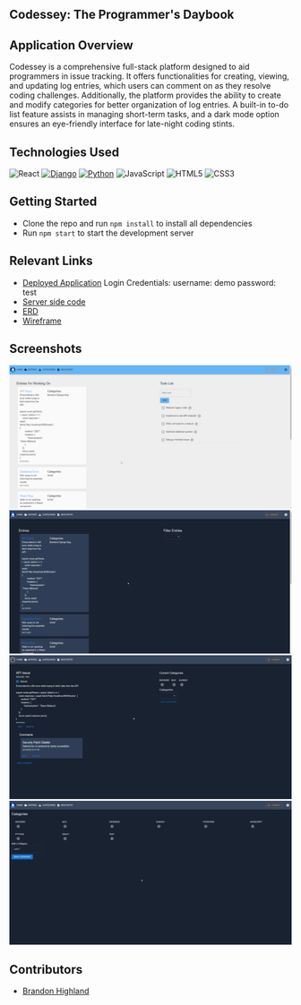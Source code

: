 ## Codessey: The Programmer's Daybook

## Application Overview
Codessey is a comprehensive full-stack platform designed to aid programmers in issue tracking. It offers functionalities for creating, viewing, and updating log entries, which users can comment on as they resolve coding challenges. Additionally, the platform provides the ability to create and modify categories for better organization of log entries. A built-in to-do list feature assists in managing short-term tasks, and a dark mode option ensures an eye-friendly interface for late-night coding stints.

## Technologies Used

 ![React](https://img.shields.io/badge/react%20-%2320232a.svg?&style=for-the-badge&logo=react&logoColor=%2361DAFB) [![Django](https://img.shields.io/badge/Django%20-%23092E20.svg?&style=for-the-badge&logo=django&logoColor=white)](https://www.djangoproject.com/)
[![Python](https://img.shields.io/badge/Python%20-%233776AB.svg?&style=for-the-badge&logo=python&logoColor=white)](https://www.python.org/) ![JavaScript](https://img.shields.io/badge/javascript%20-%23323330.svg?&style=for-the-badge&logo=javascript&logoColor=%23F7DF1E) ![HTML5](https://img.shields.io/badge/html5%20-%23E34F26.svg?&style=for-the-badge&logo=html5&logoColor=white) ![CSS3](https://img.shields.io/badge/css3%20-%231572B6.svg?&style=for-the-badge&logo=css3&logoColor=white)

 
## Getting Started
- Clone the repo and run `npm install` to install all dependencies
- Run `npm start` to start the development server

## Relevant Links

- [Deployed Application](https://codessey-bqw5g.ondigitalocean.app/)
    Login Credentials: username: demo password: test
- [Server side code](https://github.com/bhighlander/codessey-server)
- [ERD](https://dbdiagram.io/d/Codessey-64f76c3502bd1c4a5e04c718)
- [Wireframe](https://www.figma.com/file/PijgTcBzl4I5BG5jTpEHP0/Codessey?type=design&node-id=0-1&mode=design&t=bgQP6PN9EEtEuO7l-0)

## Screenshots

![Home Page](./screenshots/home_page.png)
![Entries Page](./screenshots/all_entries.png)
![Entry Detail Page](./screenshots/entry_details.png)
![Categories Page](./screenshots/categories.png)

## Contributors
- [Brandon Highland](https://github.com/users/bhighlander)
